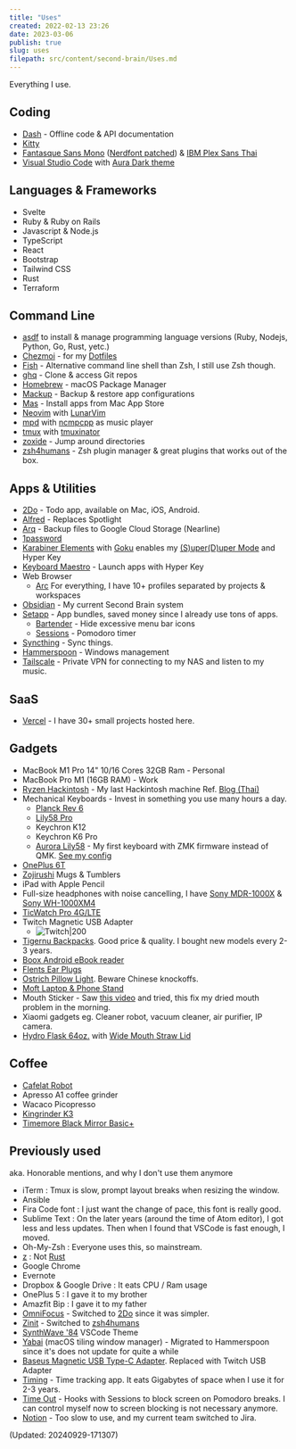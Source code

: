 ```yaml
---
title: "Uses"
created: 2022-02-13 23:26
date: 2023-03-06
publish: true
slug: uses
filepath: src/content/second-brain/Uses.md
---
```


Everything I use.

## Coding

*   [Dash](https://kapeli.com/dash) - Offline code & API documentation
*   [Kitty](https://sw.kovidgoyal.net/kitty)
*   [Fantasque Sans Mono](https://github.com/belluzj/fantasque-sans) ([Nerdfont patched](https://github.com/ryanoasis/nerd-fonts/tree/master/patched-fonts/FantasqueSansMono)) & [IBM Plex Sans Thai](https://github.com/IBM/plex/tree/master/IBM-Plex-Sans-Thai)
*   [Visual Studio Code](https://code.visualstudio.com) with [Aura Dark theme](https://github.com/daltonmenezes/aura-theme)

## Languages & Frameworks

*   Svelte
*   Ruby & Ruby on Rails
*   Javascript & Node.js
*   TypeScript
*   React
*   Bootstrap
*   Tailwind CSS
*   Rust
*   Terraform

## Command Line

*   [asdf](https://asdf-vm.com) to install & manage programming language versions (Ruby, Nodejs, Python, Go, Rust, yetc.)
*   [Chezmoi](https://www.chezmoi.io) - for my [Dotfiles](https://github.com/narze/dotfiles)
*   [Fish](https://fishshell.com) - Alternative command line shell than Zsh, I still use Zsh though.
*   [ghq](https://github.com/x-motemen/ghq) - Clone & access Git repos
*   [Homebrew](http://brew.sh) - macOS Package Manager
*   [Mackup](https://github.com/lra/mackup) - Backup & restore app configurations
*   [Mas](https://github.com/mas-cli/mas) - Install apps from Mac App Store
*   [Neovim](https://neovim.io) with [LunarVim](https://lunarvim.org)
*   [mpd](https://www.musicpd.org) with [ncmpcpp](https://rybczak.net/ncmpcpp) as music player
*   [tmux](https://github.com/tmux/tmux) with [tmuxinator](https://github.com/tmuxinator/tmuxinator)
*   [zoxide](https://github.com/ajeetdsouza/zoxide) - Jump around directories
*   [zsh4humans](https://github.com/romkatv/zsh4humans) - Zsh plugin manager & great plugins that works out of the box.

## Apps & Utilities

*   [2Do](https://www.2doapp.com) - Todo app, available on Mac, iOS, Android.
*   [Alfred](https://www.alfredapp.com) - Replaces Spotlight
*   [Arq](https://www.arqbackup.com) - Backup files to Google Cloud Storage (Nearline)
*   [1password](https://1password.com)
*   [Karabiner Elements](https://github.com/pqrs-org/Karabi,ner-Elements) with [Goku](https://github.com/yqrashawn/GokuRakuJoudo) enables my [(S)uper(D)uper Mode](https://github.com/jasonrudolph/keyboard/#super-duper-mode) and Hyper Key
*   [Keyboard Maestro](https://www.keyboardmaestro.com) - Launch apps with Hyper Key
*   Web Browser
    *   [Arc](https://arc.net) For everything, I have 10+ profiles separated by projects & workspaces
*   [Obsidian](https://obsidian.md) - My current Second Brain system
*   [Setapp](https://setapp.com) - App bundles, saved money since I already use tons of apps.
    *   [Bartender](https://setapp.com/apps/bartender) - Hide excessive menu bar icons
    *   [Sessions](https://setapp.com/apps/session) - Pomodoro timer
*   [Syncthing](https://syncthing.net) - Sync things.
*   [Hammerspoon](https://www.hammerspoon.org) - Windows management
*   [Tailscale](https://tailscale.com) - Private VPN for connecting to my NAS and listen to my music.

## SaaS

*   [Vercel](https://vercel.com) - I have 30+ small projects hosted here.

## Gadgets

*   MacBook M1 Pro 14" 10/16 Cores 32GB Ram - Personal
*   MacBook Pro M1 (16GB RAM) - Work
*   [Ryzen Hackintosh](https://github.com/narze/hackintosh-rog-strix-b550i-gaming) - My last Hackintosh machine Ref. [Blog (Thai)](https://narze.medium.com/the-last-hackintosh-1-%E0%B9%80%E0%B8%A1%E0%B8%B7%E0%B9%88%E0%B8%AD%E0%B8%95%E0%B9%89%E0%B8%AD%E0%B8%87%E0%B9%80%E0%B8%A5%E0%B8%B7%E0%B8%AD%E0%B8%81%E0%B8%A3%E0%B8%B0%E0%B8%AB%E0%B8%A7%E0%B9%88%E0%B8%B2%E0%B8%87-ryzen-%E0%B8%81%E0%B8%B1%E0%B8%9A-m1-35807baccab8)
*   Mechanical Keyboards - Invest in something you use many hours a day.
    *   [Planck Rev 6](https://drop.com/buy/planck-mechanical-keyboard)
    *   [Lily58 Pro](https://keyhive.xyz/shop/lily58)
    *   Keychron K12
    *   Keychron K6 Pro
    *   [Aurora Lily58](https://splitkb.com/collections/keyboard-kits/products/aurora-lily58-pcb-kit) - My first keyboard with ZMK firmware instead of QMK. [See my config](https://github.com/narze/zmk-config)
*   [OnePlus 6T](http://oneplus.com)
*   [Zojirushi](https://www.zojirushi.com) Mugs & Tumblers
*   iPad with Apple Pencil
*   Full-size headphones with noise cancelling, I have [Sony MDR-1000X](https://www.sony.co.th/en/electronics/headband-headphones/mdr-1000x) & [Sony WH-1000XM4](https://www.sony.co.th/en/electronics/headband-headphones/wh-1000xm4)
*   [TicWatch Pro 4G/LTE](https://www.mobvoi.com/us/pages/ticwatchpro4g)
*   Twitch Magnetic USB Adapter
    *   ![Twitch|200](/Images/Twitch_usb_adapter.png)
*   [Tigernu Backpacks](https://www.tigernustore.com). Good price & quality. I bought new models every 2-3 years.
*   [Boox Android eBook reader](https://www.amazon.com/BOOX-Nova-Pro-Reader-Android/dp/B07L95KPFM/ref=sr_1_2?keywords=boox+nova\&qid=1569171355\&s=electronics\&sr=1-2)
*   [Flents Ear Plugs](https://www.amazon.com/Flents-Quiet-Contour-Plugs-Pair/dp/B00IZCHYH2)
*   [Ostrich Pillow Light](https://ostrichpillow.com/products/ostrichpillow-light-reversible). Beware Chinese knockoffs.
*   [Moft Laptop & Phone Stand](https://www.moft.us)
*   Mouth Sticker - Saw [this video](https://www.youtube.com/watch?v=nl8LQrbMdqQ) and tried, this fix my dried mouth problem in the morning.
*   Xiaomi gadgets eg. Cleaner robot, vacuum cleaner, air purifier, IP camera.
*   [Hydro Flask 64oz.](https://www.hydroflask.com/64-oz-wide-mouth) with [Wide Mouth Straw Lid](https://www.hydroflask.com/wide-mouth-straw-lid)

## Coffee

*   [Cafelat Robot](http://www.cafelat.com/robot.html)
*   Apresso A1 coffee grinder
*   Wacaco Picopresso
*   [Kingrinder K3](https://www.kingrinder.com)
*   [Timemore Black Mirror Basic+](https://en.timemore.com/taimochanpin/heijingdianzicheng/heijingbasicdianzicheng)

## Previously used

aka. Honorable mentions, and why I don't use them anymore

*   iTerm : Tmux is slow, prompt layout breaks when resizing the window.
*   Ansible
*   Fira Code font : I just want the change of pace, this font is really good.
*   Sublime Text : On the later years (around the time of Atom editor), I got less and less updates. Then when I found that VSCode is fast enough, I moved.
*   Oh-My-Zsh : Everyone uses this, so mainstream.
*   [z](https://github.com/rupa/z) : Not [Rust](https://github.com/ajeetdsouza/zoxide)
*   Google Chrome
*   Evernote
*   Dropbox & Google Drive : It eats CPU / Ram usage
*   OnePlus 5 : I gave it to my brother
*   Amazfit Bip : I gave it to my father
*   [OmniFocus](https://www.omnigroup.com/omnifocus) - Switched to [2Do](https://www.2doapp.com) since it was simpler.
*   [Zinit](https://github.com/zdharma-continuum/zinit) - Switched to [zsh4humans](https://github.com/romkatv/zsh4humans)
*   [SynthWave '84](https://marketplace.visualstudio.com/items?itemName=RobbOwen.synthwave-vscode) VSCode Theme
*   [Yabai](https://github.com/koekeishiya/yabai) (macOS tiling window manager) - Migrated to Hammerspoon since it's does not update for quite a while
*   [Baseus Magnetic USB Type-C Adapter](https://www.aliexpress.com/item/32924186463.html?spm=a2g0s.9042311.0.0.31684c4dQKyJRk). Replaced with Twitch USB Adapter
*   [Timing](https://setapp.com/apps/timing) - Time tracking app. It eats Gigabytes of space when I use it for 2-3 years.
*   [Time Out](https://setapp.com/apps/time-out) - Hooks with Sessions to block screen on Pomodoro breaks. I can control myself now to screen blocking is not necessary anymore.
*   [Notion](https://notion.so) - Too slow to use, and my current team switched to Jira.

(Updated: 20240929-171307)
